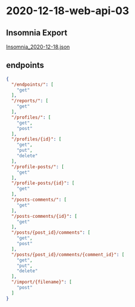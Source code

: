# 2020-12-18-web-api-03

## Insomnia Export

[Insomnia_2020-12-18.json](https://github.com/MikaelSantilio/2020-12-18-web-api-03/blob/master/Insomnia_2020-12-18.json)

## endpoints

```json
{
  "/endpoints/": [
    "get"
  ],
  "/reports/": [
    "get"
  ],
  "/profiles/": [
    "get",
    "post"
  ],
  "/profiles/{id}": [
    "get",
    "put",
    "delete"
  ],
  "/profile-posts/": [
    "get"
  ],
  "/profile-posts/{id}": [
    "get"
  ],
  "/posts-comments/": [
    "get"
  ],
  "/posts-comments/{id}": [
    "get"
  ],
  "/posts/{post_id}/comments": [
    "get",
    "post"
  ],
  "/posts/{post_id}/comments/{comment_id}": [
    "get",
    "put",
    "delete"
  ],
  "/import/{filename}": [
    "post"
  ]
}
```